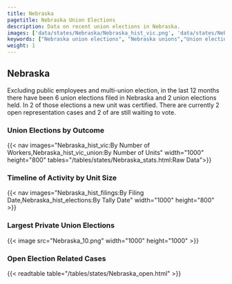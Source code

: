 ```yaml
---
title: Nebraska
pagetitle: Nebraska Union Elections
description: Data on recent union elections in Nebraska.
images: ['data/states/Nebraska/Nebraska_hist_vic.png', 'data/states/Nebraska/Nebraska_hist_size.png', 'data/states/Nebraska/Nebraska_10.png']
keywords: ["Nebraska union elections", "Nebraska unions","Union elections"]
weight: 1
---
```

##  Nebraska

Excluding public employees and multi-union election, in the last 12 months there have been 6 union elections filed in Nebraska and 2 union elections held. In 2 of those elections a new unit was certified. There are currently 2 open representation cases and 2 of are still waiting to vote.

### Union Elections by Outcome
{{< nav images="Nebraska_hist_vic:By Number of Workers,Nebraska_hist_vic_union:By Number of Units" width="1000" height="800" tables="/tables/states/Nebraska_stats.html:Raw Data">}}

### Timeline of Activity by Unit Size
{{< nav images="Nebraska_hist_filings:By Filing Date,Nebraska_hist_elections:By Tally Date" width="1000" height="800" >}}

### Largest Private Union Elections
{{< image src="Nebraska_10.png" width="1000" height="1000"  >}}

### Open Election Related Cases
{{< readtable table="/tables/states/Nebraska_open.html" >}}

